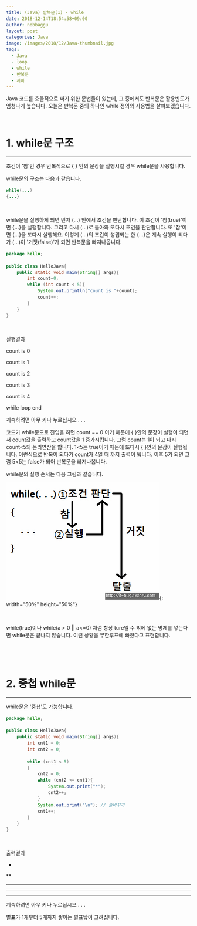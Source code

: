 ```yaml
---
title: (Java) 반복문(1) - while
date: 2018-12-14T18:54:58+09:00
author: nobbaggu
layout: post
categories: Java
image: /images/2018/12/Java-thumbnail.jpg
tags:
  - Java
  - loop
  - while
  - 반복문
  - 자바
---
```

Java 코드를 효율적으로 짜기 위한 문법들이 있는데, 그 중에서도 반복문은 활용빈도가 엄청나게 높습니다. 오늘은 반복문 중의 하나인 while 정의와 사용법을 살펴보겠습니다.

&nbsp;

# 1. while문 구조

* * *

조건이 '참'인 경우 반복적으로 { } 안의 문장을 실행시킬 경우 while문을 사용합니다.

while문의 구조는 다음과 같습니다.

~~~ java
while(...)
{...}
~~~

&nbsp;

while문을 실행하게 되면 먼저 (...) 안에서 조건을 판단합니다. 이 조건이 '참(true)'이면 {...}를 실행합니다. 그리고 다시 (...)로 돌아와 또다시 조건을 판단합니다. 또 '참'이면 {...}을 또다시 실행해요. 이렇게 (...)의 조건이 성립되는 한 {...}은 계속 실행이 되다가 (...)이 '거짓(false)'가 되면 반복문을 빠져나옵니다.

~~~ java
package hello;

public class HelloJava{
    public static void main(String[] args){
        int count=0;
        while (int count < 5){
            System.out.println("count is "+count);
            count++;
        }
    }
}
~~~

&nbsp;

실행결과

count is 0


count is 1


count is 2


count is 3


count is 4


while loop end


계속하려면 아무 키나 누르십시오 . . .</pre>

코드가 while문으로 진입을 하면 count == 0 이기 때문에 { }안의 문장이 실행이 되면서 count값을 출력하고 count값을 1 증가시킵니다. 그럼 count는 1이 되고 다시 count<5의 논리연산을 합니다. 1<5는 true이기 때문에 또다시 { }안의 문장이 실행됩니다. 이런식으로 반복이 되다가 count가 4일 때 까지 출력이 됩니다. 이후 5가 되면 그럼 5<5는 false가 되어 반복문을 빠져나옵니다.

while문의 실행 순서는 다음 그림과 같습니다.

![image](/images/2018/09/123.jpg){: width="50%" height="50%"}

&nbsp;

while(true)이나 while(a > 0 || a<=0) 처럼 항상 ture일 수 밖에 없는 명제를 넣는다면 while문은 끝나지 않습니다. 이런 상황을 무한루프에 빠졌다고 표현합니다.

&nbsp;

&nbsp;

# 2. 중첩 while문

* * *

while문은 '중첩'도 가능합니다.

~~~ java
package hello;

public class HelloJava{
    public static void main(String[] args){
        int cnt1 = 0;
        int cnt2 = 0;

        while (cnt1 < 5)
        {
            cnt2 = 0;
            while (cnt2 <= cnt1){
                System.out.print("*");
                cnt2++;
            }
            System.out.print("\n"); // 줄바꾸기
            cnt1++;
        }
    }
}
~~~

&nbsp;

출력결과

*


**


***


****


*****


계속하려면 아무 키나 누르십시오 . . . 

별표가 1개부터 5개까지 쌓이는 별표탑이 그려집니다.